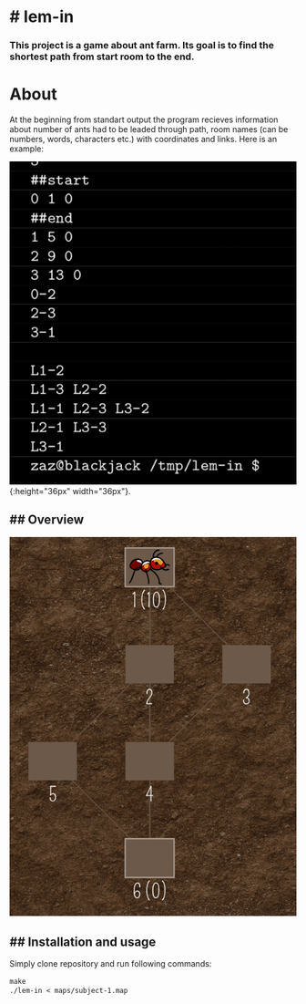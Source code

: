 ﻿# # lem-in

### This project is a game about ant farm. Its goal is to find the 		shortest path from start room to the end.

# About 

At the beginning from standart output the program recieves information about number of ants had to be leaded through path, room names (can be numbers, words, characters etc.) with coordinates and links. Here is an example:

![](https://github.com/matvienkoLT/lem_in/blob/master/Screen%20Shot%202018-10-26%20at%2020.41.17.png?raw=true"){:height="36px" width="36px"}.

## ## Overview

![enter image description here](https://github.com/matvienkoLT/lem_in/blob/master/gif.gif?raw=true)

## ## Installation and usage

Simply clone repository and run following commands:

    make
    ./lem-in < maps/subject-1.map

